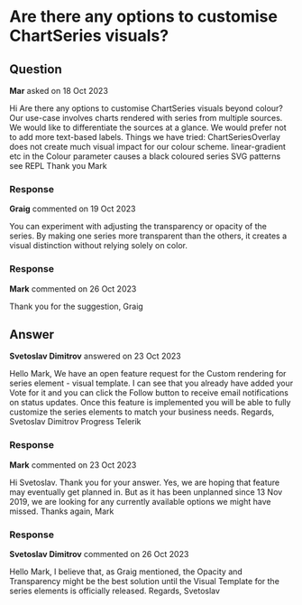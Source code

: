 # Are there any options to customise ChartSeries visuals?

## Question

**Mar** asked on 18 Oct 2023

Hi Are there any options to customise ChartSeries visuals beyond colour? Our use-case involves charts rendered with series from multiple sources. We would like to differentiate the sources at a glance. We would prefer not to add more text-based labels. Things we have tried: ChartSeriesOverlay does not create much visual impact for our colour scheme. linear-gradient etc in the Colour parameter causes a black coloured series SVG patterns see REPL Thank you Mark

### Response

**Graig** commented on 19 Oct 2023

You can experiment with adjusting the transparency or opacity of the series. By making one series more transparent than the others, it creates a visual distinction without relying solely on color.

### Response

**Mark** commented on 26 Oct 2023

Thank you for the suggestion, Graig

## Answer

**Svetoslav Dimitrov** answered on 23 Oct 2023

Hello Mark, We have an open feature request for the Custom rendering for series element - visual template. I can see that you already have added your Vote for it and you can click the Follow button to receive email notifications on status updates. Once this feature is implemented you will be able to fully customize the series elements to match your business needs. Regards, Svetoslav Dimitrov Progress Telerik

### Response

**Mark** commented on 23 Oct 2023

Hi Svetoslav. Thank you for your answer. Yes, we are hoping that feature may eventually get planned in. But as it has been unplanned since 13 Nov 2019, we are looking for any currently available options we might have missed. Thanks again, Mark

### Response

**Svetoslav Dimitrov** commented on 26 Oct 2023

Hello Mark, I believe that, as Graig mentioned, the Opacity and Transparency might be the best solution until the Visual Template for the series elements is officially released. Regards, Svetoslav
